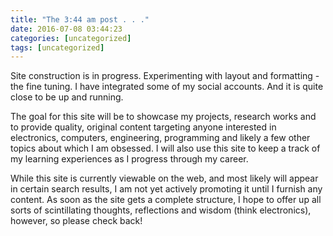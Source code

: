 ```yaml
---
title: "The 3:44 am post . . ."
date: 2016-07-08 03:44:23
categories: [uncategorized]
tags: [uncategorized]
---
```

Site construction is in progress. Experimenting with layout and formatting - the fine tuning. I have integrated some of my social accounts. And it is quite close to be up and running.

The goal for this site will be to showcase my projects, research works and to provide quality, original content targeting anyone interested in electronics, computers, engineering, programming and likely a few other topics about which I am obsessed. I will also use this site to keep a track of my learning experiences as I progress through my career.

While this site is currently viewable on the web, and most likely will appear in certain search results, I am not yet actively promoting it until I furnish any content. As soon as the site gets a complete structure, I hope to offer up all sorts of scintillating thoughts, reflections and wisdom (think electronics), however, so please check back!
